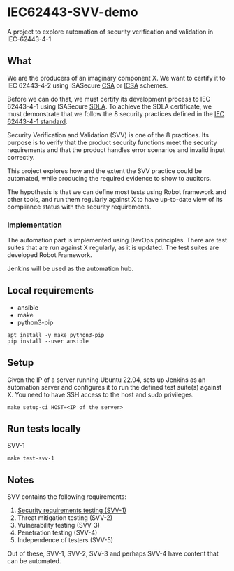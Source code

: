 # IEC62443-SVV-demo
A project to explore automation of security verification and validation in IEC-62443-4-1

## What

We are the producers of an imaginary component X.
We want to certify it to IEC 62443-4-2 using ISASecure [CSA](https://isasecure.org/certification/iec-62443-csa-certification) or [ICSA](https://isasecure.org/certification/iec-62443-icsa-certification) schemes.

Before we can do that, we must certify its development process to IEC 62443-4-1 using ISASecure [SDLA](https://isasecure.org/certification/iec-62443-sdla-certification).
To achieve the SDLA certificate, we must demonstrate that we follow the 8 security practices defined in the [IEC 62443-4-1 standard](https://webstore.iec.ch/publication/33615).

Security Verification and Validation (SVV) is one of the 8 practices. Its purpose is to verify that the product security functions meet the security requirements and that the product handles error scenarios and invalid input correctly.

This project explores how and the extent the SVV practice could be automated, while producing the required evidence to show to auditors.

The hypothesis is that we can define most tests using Robot framework and other tools, and run them regularly against X to have up-to-date view of its compliance status with the security requirements.

### Implementation

The automation part is implemented using DevOps principles. There are test suites that are run against X regularly, as it is updated. 
The test suites are developed Robot Framework.

Jenkins will be used as the automation hub.

## Local requirements
- ansible
- make
- python3-pip

```
apt install -y make python3-pip
pip install --user ansible
```

## Setup

Given the IP of a server running Ubuntu 22.04, sets up Jenkins as an automation server and configures it to run the defined test suite(s) against X.
You need to have SSH access to the host and sudo privileges.

```
make setup-ci HOST=<IP of the server>
```

## Run tests locally

SVV-1
```
make test-svv-1
```


## Notes

SVV contains the following requirements:
1. [Security requirements testing (SVV-1)](SVV-1.md)
2. Threat mitigation testing (SVV-2)
3. Vulnerability testing (SVV-3)
4. Penetration testing (SVV-4)
5. Independence of testers (SVV-5)

Out of these, SVV-1, SVV-2, SVV-3 and perhaps SVV-4 have content that can be automated.
